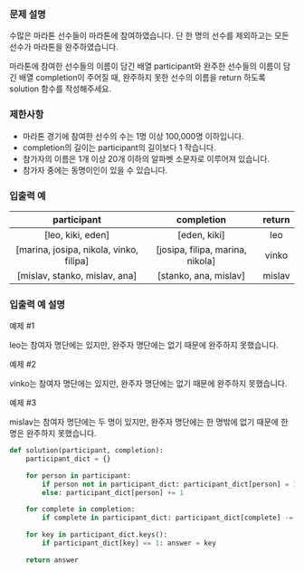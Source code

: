 ### 문제 설명
수많은 마라톤 선수들이 마라톤에 참여하였습니다. 단 한 명의 선수를 제외하고는 모든 선수가 마라톤을 완주하였습니다.

마라톤에 참여한 선수들의 이름이 담긴 배열 participant와 완주한 선수들의 이름이 담긴 배열 completion이 주어질 때, 완주하지 못한 선수의 이름을 return 하도록 solution 함수를 작성해주세요.

### 제한사항
* 마라톤 경기에 참여한 선수의 수는 1명 이상 100,000명 이하입니다.
* completion의 길이는 participant의 길이보다 1 작습니다.
* 참가자의 이름은 1개 이상 20개 이하의 알파벳 소문자로 이루어져 있습니다.
* 참가자 중에는 동명이인이 있을 수 있습니다.

### 입출력 예
participant | completion | return
:-------------------------:|:-------------------------:|:-------------------------:
[leo, kiki, eden] | [eden, kiki] | leo
[marina, josipa, nikola, vinko, filipa] | [josipa, filipa, marina, nikola] | vinko
[mislav, stanko, mislav, ana] | [stanko, ana, mislav] | mislav


### 입출력 예 설명

예제 #1

leo는 참여자 명단에는 있지만, 완주자 명단에는 없기 때문에 완주하지 못했습니다.

예제 #2

vinko는 참여자 명단에는 있지만, 완주자 명단에는 없기 때문에 완주하지 못했습니다.

예제 #3

mislav는 참여자 명단에는 두 명이 있지만, 완주자 명단에는 한 명밖에 없기 때문에 한명은 완주하지 못했습니다.

```python
def solution(participant, completion):
    participant_dict = {}
    
    for person in participant:
        if person not in participant_dict: participant_dict[person] = 1
        else: participant_dict[person] += 1
    
    for complete in completion:
        if complete in participant_dict: participant_dict[complete] -= 1
    
    for key in participant_dict.keys():
        if participant_dict[key] == 1: answer = key
        
    return answer
```